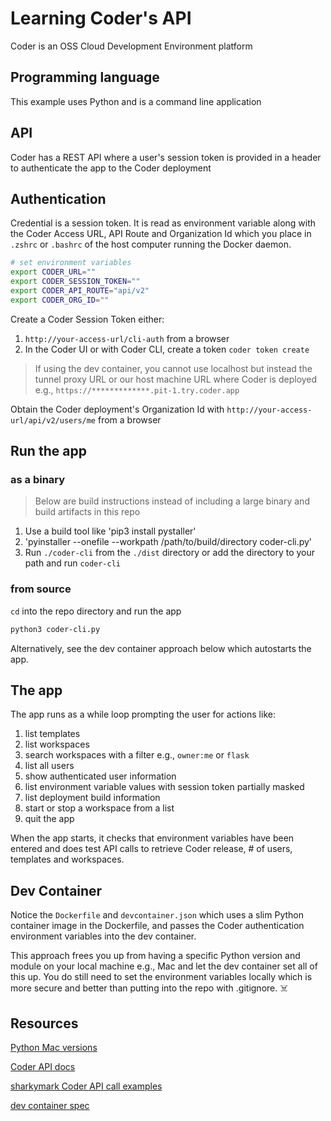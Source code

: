 # Learning Coder's API

Coder is an OSS Cloud Development Environment platform

## Programming language

This example uses Python and is a command line application

## API

Coder has a REST API where a user's session token is provided in a header to authenticate the app to the Coder deployment 

## Authentication

Credential is a session token. It is read as environment variable along with the Coder Access URL, API Route and Organization Id which you place in `.zshrc` or `.bashrc` of the host computer running the Docker daemon.

```sh
# set environment variables
export CODER_URL=""
export CODER_SESSION_TOKEN=""
export CODER_API_ROUTE="api/v2"
export CODER_ORG_ID=""
```

Create a Coder Session Token either:

1. `http://your-access-url/cli-auth` from a browser
1. In the Coder UI or with Coder CLI, create a token `coder token create`

> If using the dev container, you cannot use localhost but instead the tunnel proxy URL or our host machine URL
> where Coder is deployed e.g., `https://*************.pit-1.try.coder.app`

Obtain the Coder deployment's Organization Id with `http://your-access-url/api/v2/users/me` from a browser

## Run the app

### as a binary

> Below are build instructions instead of including a large binary and build artifacts in this repo

1. Use a build tool like 'pip3 install pystaller'
1. 'pyinstaller --onefile --workpath /path/to/build/directory coder-cli.py'
1. Run `./coder-cli` from the `./dist` directory or add the directory to your path and run `coder-cli`

### from source
`cd` into the repo directory and run the app

```sh
python3 coder-cli.py
```

Alternatively, see the dev container approach below which autostarts the app.

## The app 

The app runs as a while loop prompting the user for actions like:
1. list templates
1. list workspaces
1. search workspaces with a filter e.g., `owner:me` or `flask`
1. list all users
1. show authenticated user information
1. list environment variable values with session token partially masked
1. list deployment build information
1. start or stop a workspace from a list
1. quit the app

When the app starts, it checks that environment variables have been entered and does test API calls to retrieve Coder release, # of users, templates and workspaces.

## Dev Container

Notice the `Dockerfile` and `devcontainer.json` which uses a slim Python container image in the Dockerfile, and passes the Coder authentication environment variables into the dev container.

This approach frees you up from having a specific Python version and module on your local machine e.g., Mac and let the dev container set all of this up. You do still need to set the environment variables locally which is more secure and better than putting into the repo with .gitignore. ☠️

## Resources

[Python Mac versions](https://www.python.org/downloads/macos/)

[Coder API docs](https://coder.com/docs/api)

[sharkymark Coder API call examples](https://github.com/sharkymark/v2-templates/blob/main/api.md)

[dev container spec](https://containers.dev/implementors/json_reference/)